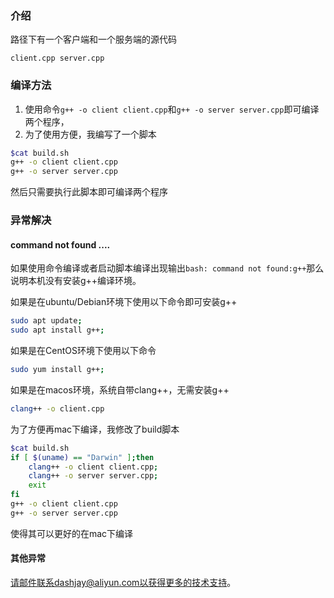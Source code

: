 ### 介绍

路径下有一个客户端和一个服务端的源代码

```
client.cpp server.cpp
```

### 编译方法

1. 使用命令`g++ -o client client.cpp`和`g++ -o server server.cpp`即可编译两个程序，
2. 为了使用方便，我编写了一个脚本

```bash
$cat build.sh
g++ -o client client.cpp
g++ -o server server.cpp
```

然后只需要执行此脚本即可编译两个程序

### 异常解决

#### command not found ....

如果使用命令编译或者启动脚本编译出现输出`bash: command not found:g++`那么说明本机没有安装g++编译环境。

如果是在ubuntu/Debian环境下使用以下命令即可安装g++

```bash
sudo apt update;
sudo apt install g++;
```

如果是在CentOS环境下使用以下命令

```bash
sudo yum install g++;
```

如果是在macos环境，系统自带clang++，无需安装g++

```bash
clang++ -o client.cpp
```

为了方便再mac下编译，我修改了build脚本

```bash
$cat build.sh
if [ $(uname) == "Darwin" ];then
    clang++ -o client client.cpp;
    clang++ -o server server.cpp;
    exit
fi
g++ -o client client.cpp
g++ -o server server.cpp
```

使得其可以更好的在mac下编译

#### 其他异常

请邮件联系dashjay@aliyun.com以获得更多的技术支持。